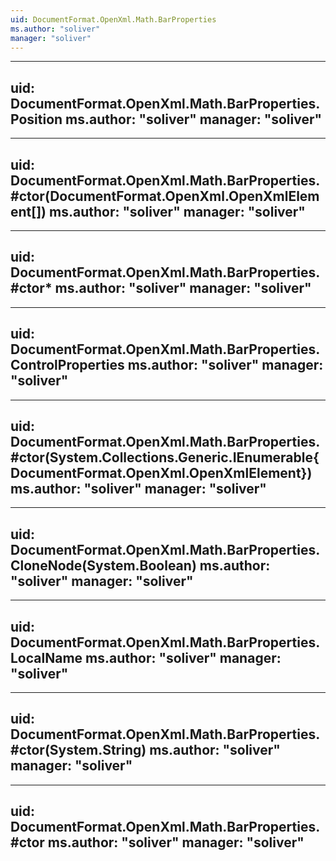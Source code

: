 ```yaml
---
uid: DocumentFormat.OpenXml.Math.BarProperties
ms.author: "soliver"
manager: "soliver"
---
```


---
uid: DocumentFormat.OpenXml.Math.BarProperties.Position
ms.author: "soliver"
manager: "soliver"
---

---
uid: DocumentFormat.OpenXml.Math.BarProperties.#ctor(DocumentFormat.OpenXml.OpenXmlElement[])
ms.author: "soliver"
manager: "soliver"
---

---
uid: DocumentFormat.OpenXml.Math.BarProperties.#ctor*
ms.author: "soliver"
manager: "soliver"
---

---
uid: DocumentFormat.OpenXml.Math.BarProperties.ControlProperties
ms.author: "soliver"
manager: "soliver"
---

---
uid: DocumentFormat.OpenXml.Math.BarProperties.#ctor(System.Collections.Generic.IEnumerable{DocumentFormat.OpenXml.OpenXmlElement})
ms.author: "soliver"
manager: "soliver"
---

---
uid: DocumentFormat.OpenXml.Math.BarProperties.CloneNode(System.Boolean)
ms.author: "soliver"
manager: "soliver"
---

---
uid: DocumentFormat.OpenXml.Math.BarProperties.LocalName
ms.author: "soliver"
manager: "soliver"
---

---
uid: DocumentFormat.OpenXml.Math.BarProperties.#ctor(System.String)
ms.author: "soliver"
manager: "soliver"
---

---
uid: DocumentFormat.OpenXml.Math.BarProperties.#ctor
ms.author: "soliver"
manager: "soliver"
---
